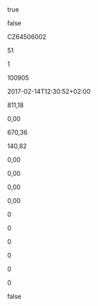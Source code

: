 true

false

CZ64506002



51    

1                   

100905

2017-02-14T12:30:52+02:00

811,18

0,00

670,36

140,82

0,00

0,00

0,00

0,00

0

0

0

0

0

0

false



